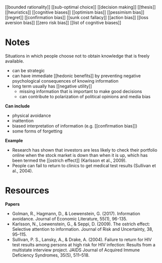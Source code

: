 [[bounded rationality]]
[[sub-optimal choice]]
[[decision making]]
[[thesis]]
[[heuristics]]
[[cognitive biases]]
[[optimism bias]]
[[pessimism bias]]
[[regret]]
[[confirmation bias]]
[[sunk cost fallacy]]
[[action bias]]
[[loss aversion bias]]
[[zero risk bias]]
[[list of cognitive biases]]

# Notes
Situations in which people choose not to obtain knowledge that is freely available.

- can be strategic
- can have immediate [[hedonic benefits]] by preventing negative psychological consequences of knowing information
- long term usually has [[negative utility]]
	- missing information that is important to make good decisions
	- can contribute to polarization of political opinions and media bias

**Can include**
- physical avoidance
- inattention
- biased interpretation of information (e.g. [[confirmation bias]])
- some forms of forgetting



**Example**
- Research has shown that investors are less likely to check their portfolio online when the stock market is down than when it is up, which has been termed the [[ostrich effect]] (Karlsson et al., 2009).
- People can fail to return to clinics to get medical test results (Sullivan et al., 2004).

# Resources
**Papers**
- Golman, R., Hagmann, D., & Loewenstein, G. (2017). Information avoidance. Journal of Economic Literature, 55(1), 96-135.
- Karlsson, N., Loewenstein, G., & Seppi, D. (2009). The ostrich effect: Selective attention to information. Journal of Risk and Uncertainty, 38, 95–115.
- Sullivan, P. S., Lansky, A., & Drake, A. (2004). Failure to return for HIV test results among persons at high risk for HIV infection: Results from a multistate interview project. JAIDS Journal of Acquired Immune Deficiency Syndromes, 35(5), 511–518.